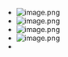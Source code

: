 - ![image.png](../assets/image_1682872505097_0.png)
- ![image.png](../assets/image_1682873197964_0.png)
- ![image.png](../assets/image_1682873203788_0.png)
- ![image.png](../assets/image_1682873210783_0.png)
-